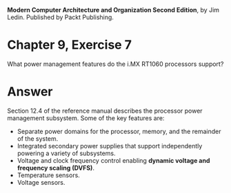 __Modern Computer Architecture and Organization Second Edition__, by Jim Ledin. Published by Packt Publishing.
# Chapter 9, Exercise 7

What power management features do the i.MX RT1060 processors support?

# Answer
Section 12.4 of the reference manual describes the processor power management subsystem. Some of the key features are:
* Separate power domains for the processor, memory, and the remainder of the system.
* Integrated secondary power supplies that support independently powering a variety of subsystems.
* Voltage and clock frequency control enabling **dynamic voltage and frequency scaling (DVFS)**.
* Temperature sensors.
* Voltage sensors.

